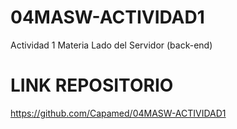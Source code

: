 # 04MASW-ACTIVIDAD1
Actividad 1  Materia Lado del Servidor (back-end)

# LINK REPOSITORIO
https://github.com/Capamed/04MASW-ACTIVIDAD1